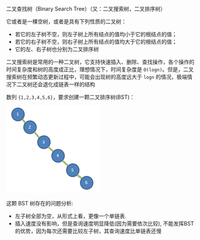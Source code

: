 二叉查找树（Binary Search Tree）（又：二叉搜索树，二叉排序树）

它或者是一棵空树，或者是具有下列性质的二叉树：

- 若它的左子树不空，则左子树上所有结点的值均小于它的根结点的值；
- 若它的右子树不空，则右子树上所有结点的值均大于它的根结点的值；
- 它的左、右子树也分别为二叉排序树

二叉搜索树是常用的一种二叉树，它支持快速插入、删除、查找操作，各个操作的时间复杂度和树的高度成正比，理想情况下，时间复杂度是 `O(logn)`。但是，二叉搜索树在频繁动态更新过程中，可能会出现树的高度远大于 `logn` 的情况，极端情况下二叉树还会退化成链表一样的结构

数列 `{1,2,3,4,5,6}`，要求创建一颗二叉排序树(BST)：

![在这里插入图片描述](.assets/%E4%BA%8C%E5%8F%89%E6%90%9C%E7%B4%A2%E6%A0%91/20200302110808834.png)

这颗 BST 树存在的问题分析:

- 左子树全部为空，从形式上看，更像一个单链表.
- 插入速度没有影响，但是查询速度明显降低(因为需要依次比较), 不能发挥BST的优势，因为每次还需要比较左子树，其查询速度比单链表还慢